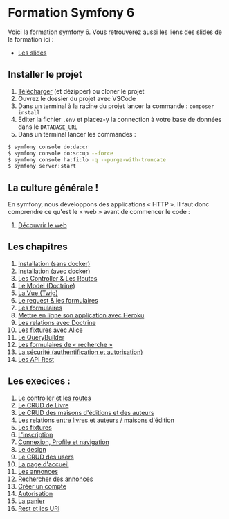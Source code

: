 # Formation Symfony 6

Voici la formation symfony 6. Vous retrouverez aussi les liens des slides de la formation
ici :

- [Les slides](https://slides.com/davidjegat-1/sf5-training-foundation/fullscreen)

## Installer le projet

1. [Télécharger](https://github.com/Djeg/formation-symfony/archive/refs/heads/session/20-03-23/24-03-23.zip) (et dézipper) ou cloner le projet
2. Ouvrez le dossier du projet avec VSCode
3. Dans un terminal à la racine du projet lancer la commande : `composer install`
4. Éditer la fichier `.env` et placez-y la connection à votre base de données dans le `DATABASE_URL`
5. Dans un terminal lancer les commandes :

```bash
$ symfony console do:da:cr
$ symfony console do:sc:up --force
$ symfony console ha:fi:lo -q --purge-with-truncate
$ symfony server:start
```

## La culture générale !

En symfony, nous développons des applications « HTTP ». Il faut donc comprendre ce qu'est le « web »
avant de commencer le code :

1. [Découvrir le web](./assets/cours/web.md)

## Les chapitres

1. [Installation (sans docker)](./assets/cours/installation.md)
2. [Installation (avec docker)](./assets/cours/installation-docker.md)
3. [Les Controller & Les Routes](./assets/cours/controller-et-routes.md)
4. [Le Model (Doctrine)](./assets/cours/doctrine.md)
5. [La Vue (Twig)](./assets/cours/view.md)
6. [Le request & les formulaires](./assets/cours/request-form.md)
7. [Les formulaires](./assets/cours/form.md)
8. [Mettre en ligne son application avec Heroku](./assets/cours/online.md)
9. [Les relations avec Doctrine](./assets/cours/relations.md)
10. [Les fixtures avec Alice](./assets/cours/fixtures.md)
11. [Le QueryBuilder](./assets/cours/query-builder.md)
12. [Les formulaires de « recherche »](./assets/cours/search-form.md)
13. [La sécurité (authentification et autorisation)](./assets/cours/security.md)
14. [Les API Rest](./assets/cours/api-rest.md)

## Les execices :

1. [Le controller et les routes](./assets/exos/controller.md)
2. [Le CRUD de Livre](./assets/exos/crud-book.md)
3. [Le CRUD des maisons d'éditions et des auteurs](./assets/exos/crud-edition-author.md)
4. [Les relations entre livres et auteurs / maisons d'édition](./assets/exos/relations.md)
5. [Les fixtures](./assets/exos/fixtures.md)
6. [L'inscription](./assets/exos/inscription.md)
7. [Connexion, Profile et navigation](./assets/exos/connection.md)
8. [Le design](./assets/exos/le-design.md)
9. [Le CRUD des users](./assets/exos/crud-user.md)
10. [La page d'accueil](./assets/exos/accueil.md)
11. [Les annonces](./assets/exos/les-annonces.md)
12. [Rechercher des annonces](./assets/exos/search-form.md)
13. [Créer un compte](./assets/exos/account.md)
14. [Autorisation](./assets/exos/authorization.md)
15. [La panier](./assets/exos/cart.md)
16. [Rest et les URI](./assets/exos/rest.md)
